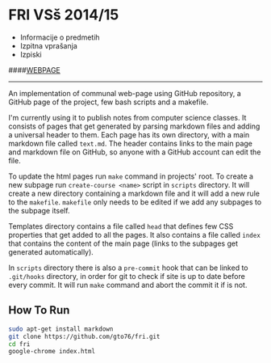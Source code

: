 FRI VSš 2014/15
===============

* Informacije o predmetih
* Izpitna vprašanja
* Izpiski


####[WEBPAGE](http://gto76.github.io/fri/index.html)

----------------

An implementation of communal web-page using GitHub repository, a GitHub page of the project, few bash scripts and a makefile.

I'm currently using it to publish notes from computer science classes. It consists of pages that get generated by parsing markdown files and adding a universal header to them. Each page has its own directory, with a main markdown file called `text.md`. The header contains links to the main page and markdown file on GitHub, so anyone with a GitHub account can edit the file.  

To update the html pages run `make` command in projects' root. To create a new subpage run `create-course <name>` script in `scripts` directory. It will create a new directory containing a markdown file and it will add a new rule to the `makefile`. `makefile` only needs to be edited if we add any subpages to the subpage itself.

Templates directory contains a file called `head` that defines few CSS properties that get added to all the pages. It also contains a file called `index` that contains the content of the main page (links to the subpages get generated automatically).

In `scripts` directory there is also a `pre-commit` hook that can be linked to `.git/hooks` directory, in order for git to check if site is up to date before every commit. It will run `make` command and abort the commit it if is not.

How To Run
----------
```bash
sudo apt-get install markdown
git clone https://github.com/gto76/fri.git
cd fri
google-chrome index.html
```
